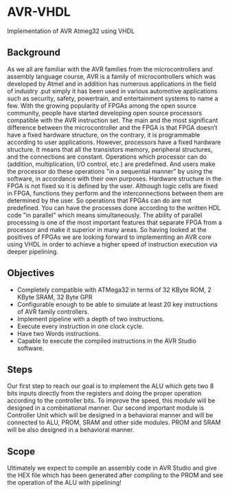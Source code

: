 # AVR-VHDL
Implementation of AVR Atmeg32 using VHDL
## Background
As we all are familiar with the AVR families from the microcontrollers and assembly language course, AVR is a family of microcontrollers which was developed by Atmel and in addition has numerous applications in the field of industry .put simply it has been used in various automotive applications such as security, safety, powertrain, and entertainment systems to name a few. With the growing popularity of FPGAs among the open source community, people have started developing open source processors compatible with the AVR instruction set. The main and the most significant difference between the microcontroller and the FPGA is that FPGA doesn’t have a fixed hardware structure, on the contrary, it is programmable according to user applications. However, processors have a fixed hardware structure. It means that all the transistors memory, peripheral structures, and the connections are constant. Operations which processor can do (addition, multiplication, I/O control, etc.) are predefined. And users make the processor do these operations "in a sequential manner" by using the software, in accordance with their own purposes.
Hardware structure in the FPGA is not fixed so it is defined by the user. Although logic cells are fixed in FPGA, functions they perform and the interconnections between them are determined by the user. So operations that FPGAs can do are not predefined. You can have the processes done according to the written HDL code "in parallel" which means simultaneously. The ability of parallel processing is one of the most important features that separate FPGA from a processor and make it superior in many areas. So having looked at the positives of FPGAs we are looking forward to implementing an AVR core using VHDL in order to achieve a higher speed of instruction execution via deeper pipelining.
## Objectives
  - Completely compatible with ATMega32 in terms of 32 KByte ROM, 2 KByte SRAM, 32 Byte GPR
  - Configurable enough to be able to simulate at least 20 key instructions of  AVR family controllers. 
  - Implement pipeline with a depth of two instructions.
  - Execute every instruction in one clock cycle.
  - Have two Words instructions.
  - Capable to execute the compiled instructions in the AVR Studio software.

## Steps
Our first step to reach our goal is to implement the ALU which gets two 8 bits inputs directly from the registers and doing the proper operation according to the controller bits. To improve the speed, this module will be designed in a combinational manner.
Our second important module is Controller Unit which will be designed in a behavioral manner and will be connected to ALU, PROM, SRAM  and other side modules.
PROM and SRAM will be also designed in a behavioral manner.



## Scope
Ultimately we expect to compile an assembly code in AVR Studio and give the HEX file which has been generated after compiling to the PROM and see the operation of the ALU with pipelining!


